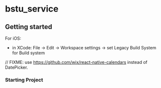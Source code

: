 # bstu_service

## Getting started

For iOS:
- in XCode:
File -> Edit -> Workspace settings -> set Legacy Build System for Build system

// FIXME: use https://github.com/wix/react-native-calendars instead of DatePicker.

### Starting Project
